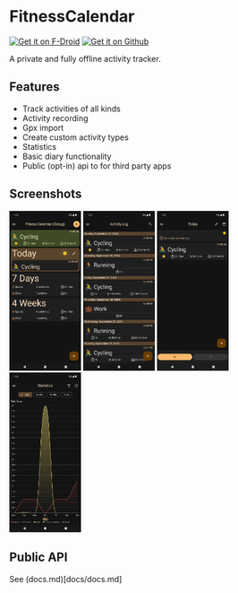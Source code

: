 # FitnessCalendar

[<img src="https://f-droid.org/badge/get-it-on.png" alt="Get it on F-Droid" height="80">](https://f-droid.org/packages/com.inky.fitnesscalendar)
[<img src="https://github.com/user-attachments/assets/59dd953e-c30d-4d11-b156-47f0977141ca" alt="Get it on Github" height="80">](https://github.com/Inky-developer/FitnessCalendar/releases)


A private and fully offline activity tracker.

## Features
- Track activities of all kinds
- Activity recording
- Gpx import
- Create custom activity types
- Statistics
- Basic diary functionality
- Public (opt-in) api to for third party apps

## Screenshots

<div>
  <img alt="Home Screen" src="https://github.com/Inky-developer/FitnessCalendar/blob/master/fastlane/metadata/android/en-US/images/phoneScreenshots/initial_view_1727607981852.png" width="128">
  <img alt="Activity Log" src="https://github.com/Inky-developer/FitnessCalendar/blob/master/fastlane/metadata/android/en-US/images/phoneScreenshots/activity_log_1727607983005.png" width="128">
  <img alt="Day View" src="https://github.com/Inky-developer/FitnessCalendar/blob/master/fastlane/metadata/android/en-US/images/phoneScreenshots/day_view_1727607982460.png" width="128">
  <img alt="Statistics" src="https://github.com/Inky-developer/FitnessCalendar/blob/master/fastlane/metadata/android/en-US/images/phoneScreenshots/statistics_1727607984506.png" width="128">
</div>

## Public API

See (docs.md)[docs/docs.md]